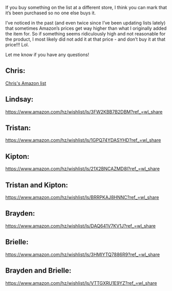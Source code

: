 If you buy something on the list at a different store, I think you can mark that it’s been purchased so no one else buys it. 

I’ve noticed in the past (and even twice since I’ve been updating lists lately) that sometimes Amazon’s prices get way higher than what I originally added the item for. So if something seems ridiculously high and not reasonable for the product, I most likely did not add it at that price - and don’t buy it at that price!!!  Lol. 

Let me know if you have any questions! 

## Chris:
[Chris's Amazon list](https://www.amazon.com/gp/registry/wishlist/S8JO1I03NARY)

## Lindsay:  
https://www.amazon.com/hz/wishlist/ls/3FW2KBB7B2DBM?ref_=wl_share

## Tristan:  
https://www.amazon.com/hz/wishlist/ls/1GPQ74YDASYHD?ref_=wl_share

## Kipton:  
https://www.amazon.com/hz/wishlist/ls/21X2BNCAZMD8I?ref_=wl_share

## Tristan and Kipton:  
https://www.amazon.com/hz/wishlist/ls/BRRPKAJ8HNNC?ref_=wl_share

## Brayden:  
https://www.amazon.com/hz/wishlist/ls/DAQ641V7KV1J?ref_=wl_share

## Brielle:  
https://www.amazon.com/hz/wishlist/ls/3HMIYTQ7886R9?ref_=wl_share

## Brayden and Brielle:  
https://www.amazon.com/hz/wishlist/ls/VTTGXRU1E9YZ?ref_=wl_share
